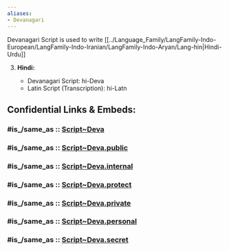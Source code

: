 ```yaml
---
aliases:
- Devanagari
---
```


Devanagari Script is used to write [[../Language_Family/LangFamily-Indo-European/LangFamily-Indo-Iranian/LangFamily-Indo-Aryan/Lang-hin|Hindi-Urdu]]


3. **Hindi:**
    
    - Devanagari Script: hi-Deva
    - Latin Script (Transcription): hi-Latn


## Confidential Links & Embeds: 

### #is_/same_as :: [Script~Deva](/_Standards/Language/Scripts/Script~Deva.md) 

### #is_/same_as :: [Script~Deva.public](/_public/Language/Scripts/Script~Deva.public.md) 

### #is_/same_as :: [Script~Deva.internal](/_internal/Language/Scripts/Script~Deva.internal.md) 

### #is_/same_as :: [Script~Deva.protect](/_protect/Language/Scripts/Script~Deva.protect.md) 

### #is_/same_as :: [Script~Deva.private](/_private/Language/Scripts/Script~Deva.private.md) 

### #is_/same_as :: [Script~Deva.personal](/_personal/Language/Scripts/Script~Deva.personal.md) 

### #is_/same_as :: [Script~Deva.secret](/_secret/Language/Scripts/Script~Deva.secret.md)

